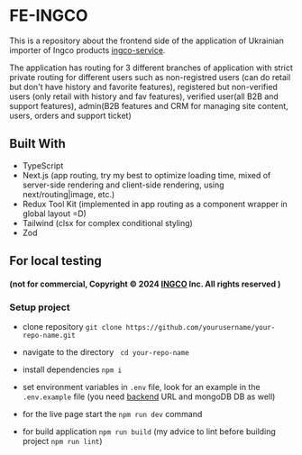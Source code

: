 # FE-INGCO

This is a repository about the frontend side of the application of Ukrainian importer of Ingco products [ingco-service](https://ingco-service.win/home).

The application has routing for 3 different branches of application with strict private routing for different users such as non-registred users (can do retail but don't have history and favorite features), registered but non-verified users (only retail with history and fav features), verified user(all B2B and support features), admin(B2B features and CRM for managing site content, users, orders and support ticket) 

## Built With

- TypeScript
- Next.js (app routing, try my best to optimize loading time, mixed of server-side rendering and client-side rendering, using next/routing|image, etc.)
- Redux Tool Kit (implemented in app routing as a component wrapper in global layout =D)
- Tailwind (clsx for complex conditional styling)
- Zod

## For local testing 
#### (not for commercial, Copyright © 2024 [INGCO](https://www.ingco.com/) Inc. All rights reserved )
### Setup project

- clone repository `git clone https://github.com/yourusername/your-repo-name.git`

- navigate to the directory
    `cd your-repo-name`

- install dependencies `npm i`
- set environment variables in `.env` file, look for an example in the `.env.example` file  (you need [backend](https://github.com/Lifuss/be-ingco.git) URL and mongoDB DB as well)
- for the live page start the `npm run dev` command
- for build application `npm run build` (my advice to lint before building project `npm run lint`)
